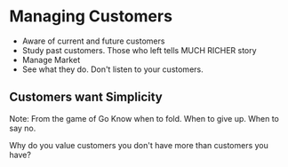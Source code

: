 # Managing Customers

* Aware of current and future customers
* Study past customers. Those who left tells MUCH RICHER story
* Manage Market
* See what they do. Don't listen to your customers. 

## Customers want Simplicity


Note:
From the game of Go
Know when to fold. When to give up. When to say no.

Why do you value customers you don't have more than customers you have?
